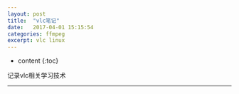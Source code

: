 ```yaml
---
layout: post
title:  "vlc笔记"
date:   2017-04-01 15:15:54
categories: ffmpeg
excerpt: vlc linux 
---
```


* content
{:toc}


记录vlc相关学习技术

---

## 















